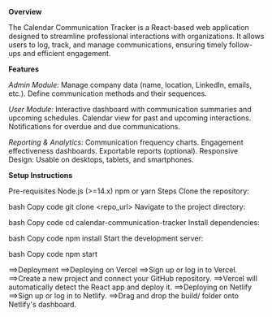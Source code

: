 **Overview**

The Calendar Communication Tracker is a React-based web application designed to streamline professional interactions with organizations. It allows users to log, track, and manage communications, ensuring timely follow-ups and efficient engagement.

**Features**

_Admin Module:_
Manage company data (name, location, LinkedIn, emails, etc.).
Define communication methods and their sequences.

_User Module:_
Interactive dashboard with communication summaries and upcoming schedules.
Calendar view for past and upcoming interactions.
Notifications for overdue and due communications.

_Reporting & Analytics:_
Communication frequency charts.
Engagement effectiveness dashboards.
Exportable reports (optional).
Responsive Design: Usable on desktops, tablets, and smartphones.

**Setup Instructions**

Pre-requisites
Node.js (>=14.x)
npm or yarn
Steps
Clone the repository:

bash
Copy code
git clone <repo_url>
Navigate to the project directory:

bash
Copy code
cd calendar-communication-tracker
Install dependencies:

bash
Copy code
npm install
Start the development server:

bash
Copy code
npm start

==>Deployment
==>Deploying on Vercel
==>Sign up or log in to Vercel.
==>Create a new project and connect your GitHub repository.
==>Vercel will automatically detect the React app and deploy it.
==>Deploying on Netlify
==>Sign up or log in to Netlify.
==>Drag and drop the build/ folder onto Netlify's dashboard.

